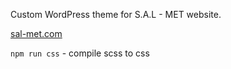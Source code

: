 Custom WordPress theme for S.A.L - MET website.

[sal-met.com](http://sal-met.com)

`npm run css` - compile scss to css